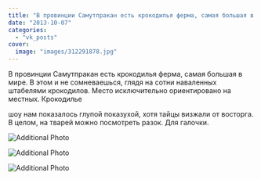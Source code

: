 ```yaml
---
title: "В провинции Самутпракан есть крокодилья ферма, самая большая в мире. В этом и не сомневаешься, глядя..."
date: "2013-10-07"
categories: 
  - "vk_posts"
cover:
  image: "images/312291878.jpg"
---
```


В провинции Самутпракан есть крокодилья ферма, самая большая в мире. В этом и не сомневаешься, глядя на сотни наваленных штабелями крокодилов. Место исключительно ориентировано на местных. Крокодилье

<!--more--> шоу нам показалось глупой показухой, хотя тайцы визжали от восторга. В целом, на тварей можно посмотреть разок. Для галочки.

![Additional Photo](https://vodpop.ru/wp-content/uploads/2023/07/312291879.jpg)

![Additional Photo](https://vodpop.ru/wp-content/uploads/2023/07/312291877.jpg)

![Additional Photo](https://vodpop.ru/wp-content/uploads/2023/07/312291876.jpg)
